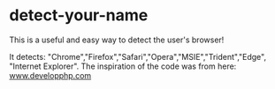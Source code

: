 # detect-your-name
This is a useful and easy way to detect the user's browser!

It detects: "Chrome","Firefox","Safari","Opera","MSIE","Trident","Edge", "Internet Explorer".
The inspiration of the code was from here: www.developphp.com
